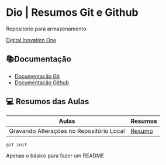 # Dio | Resumos Git e Github

Repositório para armazenamento

[Digital Inovation One](https://www.dio.me/)

## 📚Documentação

- [Documentação Git](https://git-scm.com/doc)
- [Documentação Github](https://docs.github.com/)

## 💻 Resumos das Aulas

| Aulas | Resumos |
|-------|---------|
|Gravando Alterações no Repositório Local | [Resumo]()

```
git init
```

Apenas o básico para fazer um README
